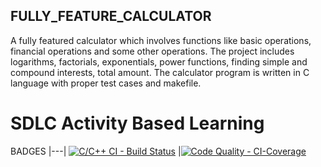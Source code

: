 ## FULLY_FEATURE_CALCULATOR
   A fully featured calculator which involves functions like basic operations, financial operations and some other operations. The project includes  logarithms, factorials, exponentials, power functions, finding simple and compound interests, total amount. The calculator program is written in C language with proper test cases and makefile.
  # SDLC Activity Based Learning
BADGES
|---|
[![C/C++ CI - Build Status](https://github.com/Anirudh11706436/Project1/actions/workflows/c_cpp.yml/badge.svg)](https://github.com/Anirudh11706436/Project1/actions/workflows/c_cpp.yml)
|[![Code Quality - CI-Coverage](https://github.com/Anirudh11706436/Project1/actions/workflows/gcov.yml/badge.svg)](https://github.com/Anirudh11706436/Project1/actions/workflows/gcov.yml)
